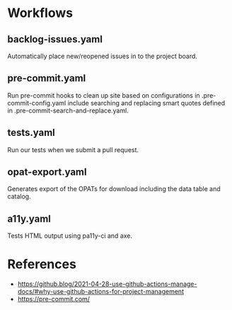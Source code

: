 # Workflows

## backlog-issues.yaml

Automatically place new/reopened issues in to the project board.

## pre-commit.yaml

Run pre-commit hooks to clean up site based on configurations in .pre-commit-config.yaml include searching and replacing smart quotes defined in .pre-commit-search-and-replace.yaml.

## tests.yaml

Run our tests when we submit a pull request.

## opat-export.yaml

Generates export of the OPATs for download including the data table and catalog.

## a11y.yaml

Tests HTML output using pa11y-ci and axe.

# References

- https://github.blog/2021-04-28-use-github-actions-manage-docs/#why-use-github-actions-for-project-management
- https://pre-commit.com/
